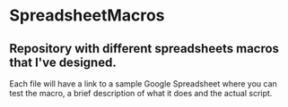 # SpreadsheetMacros

## Repository with different spreadsheets macros that I've designed. 

Each file will have a link to a sample Google Spreadsheet where you can test the macro, a brief description of what it does and the actual script.
